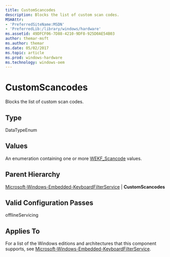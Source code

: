 ```yaml
---
title: CustomScancodes
description: Blocks the list of custom scan codes.
MSHAttr:
- 'PreferredSiteName:MSDN'
- 'PreferredLib:/library/windows/hardware'
ms.assetid: 49DFCF06-7D88-4210-9DF8-925D0AE54B03
author: themar-msft
ms.author: themar
ms.date: 05/02/2017
ms.topic: article
ms.prod: windows-hardware
ms.technology: windows-oem
---
```


# CustomScancodes


Blocks the list of custom scan codes.

## Type


DataTypeEnum

## Values


An enumeration containing one or more [WEKF\_Scancode](https://docs.microsoft.com/en-us/windows-hardware/customize/enterprise/wekf-scancode) values.

## Parent Hierarchy


[Microsoft-Windows-Embedded-KeyboardFilterService](microsoft-windows-embedded-keyboardfilterservice.md) | **CustomScancodes**

## Valid Configuration Passes


offlineServicing

## Applies To


For a list of the Windows editions and architectures that this component supports, see [Microsoft-Windows-Embedded-KeyboardFilterService](microsoft-windows-embedded-keyboardfilterservice.md).
